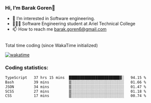 ###  Hi, I’m Barak Goren👋
- 👀 I’m interested in Software engineering.
- 👨🏼‍🎓 Software Engineering student at Ariel Technical College
- 📫 How to reach me barak.goren6@gmail.com
##
Total time coding (since WakaTime initialized)

[![wakatime](https://wakatime.com/badge/user/5cc5ec80-a806-4ca2-a704-db29274e48cd.svg)](https://wakatime.com/@5cc5ec80-a806-4ca2-a704-db29274e48cd)

   
### Coding statistics:

<!--START_SECTION:waka-->

```txt
TypeScript   37 hrs 15 mins  ███████████████████████▓░   94.15 %
Bash         39 mins         ▒░░░░░░░░░░░░░░░░░░░░░░░░   01.66 %
JSON         34 mins         ▒░░░░░░░░░░░░░░░░░░░░░░░░   01.47 %
SCSS         27 mins         ▒░░░░░░░░░░░░░░░░░░░░░░░░   01.18 %
CSS          17 mins         ▒░░░░░░░░░░░░░░░░░░░░░░░░   00.74 %
```

<!--END_SECTION:waka-->

<!---
barakgoren/barakgoren is a ✨ special ✨ repository because its `README.md` (this file) appears on your GitHub profile.
You can click the Preview link to take a look at your changes.
--->
